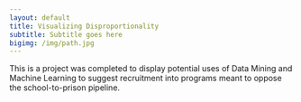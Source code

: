 ```yaml
---
layout: default
title: Visualizing Disproportionality
subtitle: Subtitle goes here
bigimg: /img/path.jpg
---
```


This is a project was completed to display potential uses of Data Mining and Machine Learning to suggest recruitment into programs meant to oppose the school-to-prison pipeline.

